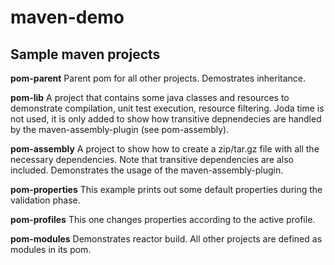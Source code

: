 maven-demo
==========

Sample maven projects
---------------------

**pom-parent**
Parent pom for all other projects. Demostrates inheritance.

**pom-lib**
A project that contains some java classes and resources to demonstrate compilation, unit test execution, resource filtering.
Joda time is not used, it is only added to show how transitive depnendecies are handled by the maven-assembly-plugin (see pom-assembly).

**pom-assembly**
A project to show how to create a zip/tar.gz file with all the necessary dependencies. Note that transitive dependencies are also included.
Demonstrates the usage of the maven-assembly-plugin.
 
**pom-properties**
This example prints out some default properties during the validation phase.

**pom-profiles**
This one changes properties according to the active profile.

**pom-modules**
Demonstrates reactor build. All other projects are defined as modules in its pom.

